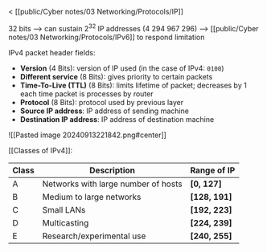 < [[public/Cyber notes/03 Networking/Protocols/IP]]

32 bits
--> can sustain $2^{32}$ IP addresses (4 294 967 296)
--> [[public/Cyber notes/03 Networking/Protocols/IPv6]] to respond limitation

IPv4 packet header fields:

- **Version** (4 Bits): version of IP used (in the case of IPv4: `0100`)
- **Different service** (8 Bits): gives priority to certain packets
- **Time-To-Live (TTL)** (8 Bits): limits lifetime of packet; decreases by 1 each time packet is processes by router
- **Protocol** (8 Bits): protocol used by previous layer
- **Source IP address**: IP address of sending machine
- **Destination IP address**: IP address of destination machine

![[Pasted image 20240913221842.png#center]]

[[Classes of IPv4]]: 

| Class | Description                         | Range of IP        |
| ----- | ----------------------------------- | ------------------ |
| A     | Networks with large number of hosts | **\[0, 127]**      |
| B     | Medium to large networks            | **\[128, 191]**    |
| C     | Small LANs                          | **\[192, 223]**    |
| D     | Multicasting                        | **\[224, 239]**    |
| E     | Research/experimental use           | **\[240, 255]**    |
